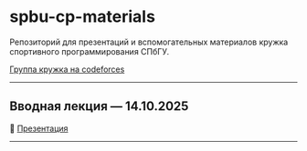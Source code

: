 # spbu-cp-materials

Репозиторий для презентаций и вспомогательных материалов кружка спортивного программирования СПбГУ.

[Группа кружка на codeforces](https://codeforces.com/group/RZ7bF4GcQY)

---

## Вводная лекция — 14.10.2025

📄 [Презентация](introduction/main.pdf)

---


